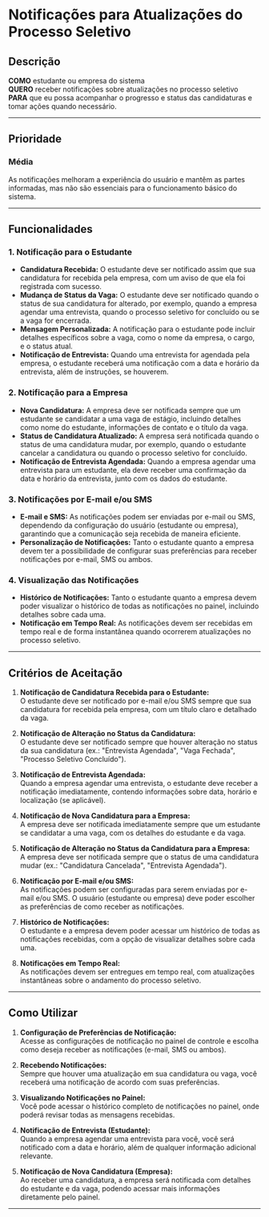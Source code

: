 # Notificações para Atualizações do Processo Seletivo

## Descrição

**COMO** estudante ou empresa do sistema  
**QUERO** receber notificações sobre atualizações no processo seletivo  
**PARA** que eu possa acompanhar o progresso e status das candidaturas e tomar ações quando necessário.

---

## Prioridade  
### Média  
As notificações melhoram a experiência do usuário e mantêm as partes informadas, mas não são essenciais para o funcionamento básico do sistema.  

---
## Funcionalidades

### 1. **Notificação para o Estudante**
   - **Candidatura Recebida:** O estudante deve ser notificado assim que sua candidatura for recebida pela empresa, com um aviso de que ela foi registrada com sucesso.
   - **Mudança de Status da Vaga:** O estudante deve ser notificado quando o status de sua candidatura for alterado, por exemplo, quando a empresa agendar uma entrevista, quando o processo seletivo for concluído ou se a vaga for encerrada.
   - **Mensagem Personalizada:** A notificação para o estudante pode incluir detalhes específicos sobre a vaga, como o nome da empresa, o cargo, e o status atual.
   - **Notificação de Entrevista:** Quando uma entrevista for agendada pela empresa, o estudante receberá uma notificação com a data e horário da entrevista, além de instruções, se houverem.

### 2. **Notificação para a Empresa**
   - **Nova Candidatura:** A empresa deve ser notificada sempre que um estudante se candidatar a uma vaga de estágio, incluindo detalhes como nome do estudante, informações de contato e o título da vaga.
   - **Status de Candidatura Atualizado:** A empresa será notificada quando o status de uma candidatura mudar, por exemplo, quando o estudante cancelar a candidatura ou quando o processo seletivo for concluído.
   - **Notificação de Entrevista Agendada:** Quando a empresa agendar uma entrevista para um estudante, ela deve receber uma confirmação da data e horário da entrevista, junto com os dados do estudante.

### 3. **Notificações por E-mail e/ou SMS**
   - **E-mail e SMS:** As notificações podem ser enviadas por e-mail ou SMS, dependendo da configuração do usuário (estudante ou empresa), garantindo que a comunicação seja recebida de maneira eficiente.
   - **Personalização de Notificações:** Tanto o estudante quanto a empresa devem ter a possibilidade de configurar suas preferências para receber notificações por e-mail, SMS ou ambos.

### 4. **Visualização das Notificações**
   - **Histórico de Notificações:** Tanto o estudante quanto a empresa devem poder visualizar o histórico de todas as notificações no painel, incluindo detalhes sobre cada uma.
   - **Notificação em Tempo Real:** As notificações devem ser recebidas em tempo real e de forma instantânea quando ocorrerem atualizações no processo seletivo.

---

## Critérios de Aceitação

1. **Notificação de Candidatura Recebida para o Estudante:**  
   O estudante deve ser notificado por e-mail e/ou SMS sempre que sua candidatura for recebida pela empresa, com um título claro e detalhado da vaga.

2. **Notificação de Alteração no Status da Candidatura:**  
   O estudante deve ser notificado sempre que houver alteração no status da sua candidatura (ex.: "Entrevista Agendada", "Vaga Fechada", "Processo Seletivo Concluído").

3. **Notificação de Entrevista Agendada:**  
   Quando a empresa agendar uma entrevista, o estudante deve receber a notificação imediatamente, contendo informações sobre data, horário e localização (se aplicável).

4. **Notificação de Nova Candidatura para a Empresa:**  
   A empresa deve ser notificada imediatamente sempre que um estudante se candidatar a uma vaga, com os detalhes do estudante e da vaga.

5. **Notificação de Alteração no Status da Candidatura para a Empresa:**  
   A empresa deve ser notificada sempre que o status de uma candidatura mudar (ex.: "Candidatura Cancelada", "Entrevista Agendada").

6. **Notificação por E-mail e/ou SMS:**  
   As notificações podem ser configuradas para serem enviadas por e-mail e/ou SMS. O usuário (estudante ou empresa) deve poder escolher as preferências de como receber as notificações.

7. **Histórico de Notificações:**  
   O estudante e a empresa devem poder acessar um histórico de todas as notificações recebidas, com a opção de visualizar detalhes sobre cada uma.

8. **Notificações em Tempo Real:**  
   As notificações devem ser entregues em tempo real, com atualizações instantâneas sobre o andamento do processo seletivo.

---

## Como Utilizar

1. **Configuração de Preferências de Notificação:**  
   Acesse as configurações de notificação no painel de controle e escolha como deseja receber as notificações (e-mail, SMS ou ambos).

2. **Recebendo Notificações:**  
   Sempre que houver uma atualização em sua candidatura ou vaga, você receberá uma notificação de acordo com suas preferências.

3. **Visualizando Notificações no Painel:**  
   Você pode acessar o histórico completo de notificações no painel, onde poderá revisar todas as mensagens recebidas.

4. **Notificação de Entrevista (Estudante):**  
   Quando a empresa agendar uma entrevista para você, você será notificado com a data e horário, além de qualquer informação adicional relevante.

5. **Notificação de Nova Candidatura (Empresa):**  
   Ao receber uma candidatura, a empresa será notificada com detalhes do estudante e da vaga, podendo acessar mais informações diretamente pelo painel.

---